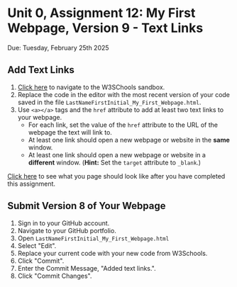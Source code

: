 # Unit 0, Assignment 12: My First Webpage, Version 9 - Text Links
Due: Tuesday, February 25th 2025

## Add Text Links

1. [Click here](https://www.w3schools.com/html/tryit.asp?filename=tryhtml_intro) to navigate to the W3SChools sandbox.
2. Replace the code in the editor with the most recent version of your code saved in the file `LastNameFirstInitial_My_First_Webpage.html`.
3. Use `<a></a>` tags and the `href` attribute to add at least two text links to your webpage.
    * For each link, set the value of the `href` attribute to the URL of the webpage the text will link to.
    * At least one link should open a new webpage or website in the **same** window. 
    * At least one link should open a new webpage or website in a **different** window. (**Hint:** Set the `target` attribute to `_blank`.)

[Click here](https://mrjswotinsky.github.io/HTML_v9_sample.html) to see what you page should look like after you have completed this assignment.

## Submit Version 8 of Your Webpage

1. Sign in to your GitHub account.
2. Navigate to your GitHub portfolio.
3. Open `LastNameFirstInitial_My_First_Webpage.html`
4. Select "Edit".
5. Replace your current code with your new code from W3Schools.
6. Click "Commit".
7. Enter the Commit Message, "Added text links.".
8. Click "Commit Changes".
